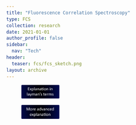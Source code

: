 ```yaml
---
title: "Fluorescence Correlation Spectroscopy"
type: FCS
collection: research
date: 2021-01-01
author_profile: false
sidebar:
  nav: "Tech"
header:
  teaser: fcs/fcs_sketch.png
layout: archive
---
```


<div style="text-align: justify">

<a href="../FCS2">
<figure style="width: 20%" class="align-center-custom">
<img src='/images/fcs/layman_terms.png'>
</figure>
</a>

<a href="../FCS_advanced">
<figure style="width: 20%" class="align-center-custom">
<img src='/images/fcs/advanced_explanation.png'>
</figure>
</a>



